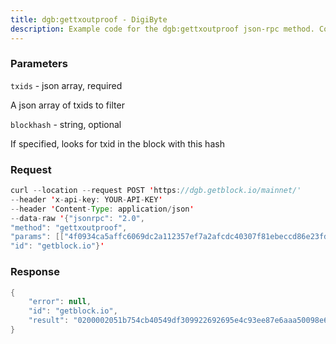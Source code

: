 ```yaml
---
title: dgb:gettxoutproof - DigiByte
description: Example code for the dgb:gettxoutproof json-rpc method. Сomplete guide on how to use dgb:gettxoutproof json-rpc in GetBlock.io Web3 documentation.
---
```


### Parameters


`txids` - json array, required

A json array of txids to filter

`blockhash` - string, optional

If specified, looks for txid in the block with this hash

### Request

``` java
curl --location --request POST 'https://dgb.getblock.io/mainnet/' 
--header 'x-api-key: YOUR-API-KEY' 
--header 'Content-Type: application/json' 
--data-raw '{"jsonrpc": "2.0",
"method": "gettxoutproof",
"params": [["4f0934ca5affc6069dc2a112357ef7a2afcdc40307f81ebeccd86e23fddfa2db", "b553f7cfdb5d58eadac03aa8a7937b5aba8880c535c92850147b098cac51ec34"], null],
"id": "getblock.io"}'
```

###  Response

``` java
{
    "error": null,
    "id": "getblock.io",
    "result": "0200002051b754cb40549df309922692695e4c93ee87e6aaa50098e67dcd99678034d3e474fa05c06734a89e9e59d345e60d5aabd52f9e96ba2e0dfe21accdedb4023fcd2d133b616d8d001bc2703d540200000002dba2dffd236ed8ccbe1ef80703c4cdafa2f77e3512a1c29d06c6ff5aca34094f34ec51ac8c097b145028c935c58088ba5a7b93a7a83ac0daea585ddbcff753b50107"
}
```

